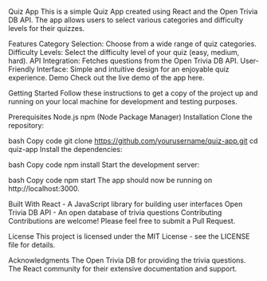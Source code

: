 Quiz App
This is a simple Quiz App created using React and the Open Trivia DB API. The app allows users to select various categories and difficulty levels for their quizzes.

Features
Category Selection: Choose from a wide range of quiz categories.
Difficulty Levels: Select the difficulty level of your quiz (easy, medium, hard).
API Integration: Fetches questions from the Open Trivia DB API.
User-Friendly Interface: Simple and intuitive design for an enjoyable quiz experience.
Demo
Check out the live demo of the app here.

Getting Started
Follow these instructions to get a copy of the project up and running on your local machine for development and testing purposes.

Prerequisites
Node.js
npm (Node Package Manager)
Installation
Clone the repository:

bash
Copy code
git clone https://github.com/yourusername/quiz-app.git
cd quiz-app
Install the dependencies:

bash
Copy code
npm install
Start the development server:

bash
Copy code
npm start
The app should now be running on http://localhost:3000.

Built With
React - A JavaScript library for building user interfaces
Open Trivia DB API - An open database of trivia questions
Contributing
Contributions are welcome! Please feel free to submit a Pull Request.

License
This project is licensed under the MIT License - see the LICENSE file for details.

Acknowledgments
The Open Trivia DB for providing the trivia questions.
The React community for their extensive documentation and support.
